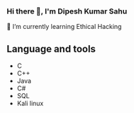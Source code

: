 ### Hi there 👋, I'm Dipesh Kumar Sahu

<!--
**Misterx95061/Misterx95061** is a ✨ _special_ ✨ repository because its `README.md` (this file) appears on your GitHub profile.

Here are some ideas to get you started:

- 🔭 I’m currently working on ...
- 🌱 I’m currently learning ...
- 👯 I’m looking to collaborate on ...
- 🤔 I’m looking for help with ...
- 💬 Ask me about ...
- 📫 How to reach me: ...
- 😄 Pronouns: ...
- ⚡ Fun fact: ...
-->
🌱 I’m currently learning Ethical Hacking
## Language and tools
- C
- C++
- Java
- C#
- SQL
- Kali linux
